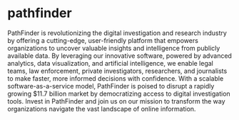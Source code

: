 # pathfinder

PathFinder is revolutionizing the digital investigation and research industry by offering a cutting-edge, user-friendly platform that empowers organizations to uncover valuable insights and intelligence from publicly available data. By leveraging our innovative software, powered by advanced analytics, data visualization, and artificial intelligence, we enable legal teams, law enforcement, private investigators, researchers, and journalists to make faster, more informed decisions with confidence. With a scalable software-as-a-service model, PathFinder is poised to disrupt a rapidly growing $11.7 billion market by democratizing access to digital investigation tools. Invest in PathFinder and join us on our mission to transform the way organizations navigate the vast landscape of online information.
